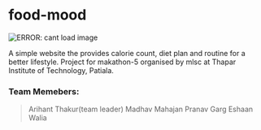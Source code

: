 # food-mood

<p align="left">
  <img src="https://media.giphy.com/media/1wn4W0NiirVR1fUbbP/giphy.gif" alt="ERROR: cant load image" />
  <p align="top">
  <div>
A simple website the provides calorie count, diet plan and routine for a better lifestyle.
Project for makathon-5 organised by mlsc at Thapar Institute of Technology, Patiala.

### Team Memebers:

> Arihant Thakur(team leader)
> Madhav Mahajan
> Pranav Garg
> Eshaan Walia


</p>
</div>
